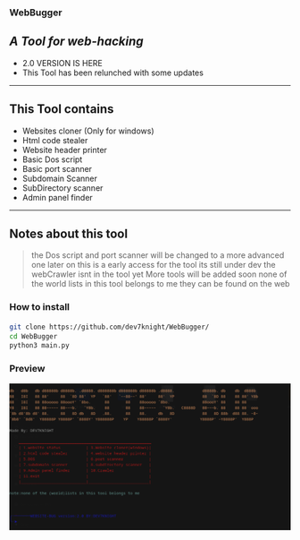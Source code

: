  ### WebBugger
## _A Tool for web-hacking_
- 2.0 VERSION IS HERE
- This Tool has been relunched with some updates

------------------------------------------------------------------

## This Tool contains 
- Websites cloner (Only for windows)
- Html code stealer
- Website header printer
- Basic Dos script
- Basic port scanner
- Subdomain Scanner
- SubDirectory scanner
- Admin panel finder

------------------------------------------------------------------

## Notes about this tool 

> the Dos script and port scanner will be changed to a more advanced one later on
> this is a early access for the tool its still under dev
> the webCrawler isnt in the tool yet
> More tools will be added soon
> none of the world lists in this tool belongs to me they can be found on the web

### How to install 
```sh
git clone https://github.com/dev7knight/WebBugger/
cd WebBugger
python3 main.py
```

### Preview
![image](preview.png)

